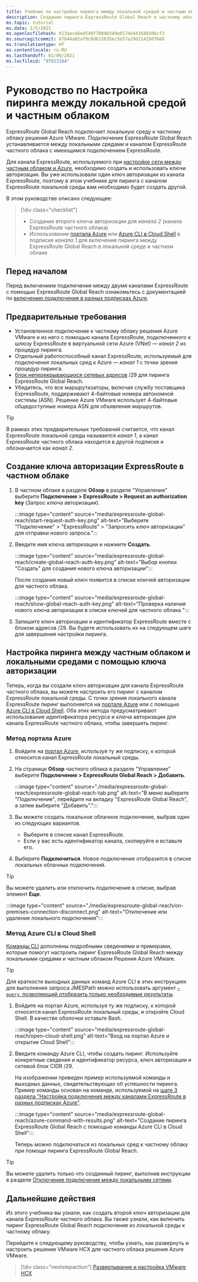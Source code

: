 ```yaml
---
title: Учебник по настройке пиринга между локальной средой и частным облаком
description: Создание пиринга ExpressRoute Global Reach к частному облаку в решении Azure VMware.
ms.topic: tutorial
ms.date: 1/5/2021
ms.openlocfilehash: 613aece6ed548f70840349e017de4416883d6cf3
ms.sourcegitcommit: 67b44a02af0c8d615b35ec5e57a29d21419d7668
ms.translationtype: HT
ms.contentlocale: ru-RU
ms.lasthandoff: 01/06/2021
ms.locfileid: "97913164"
---
```

# <a name="tutorial-peer-on-premises-environments-to-a-private-cloud"></a>Руководство по Настройка пиринга между локальной средой и частным облаком

ExpressRoute Global Reach подключает локальную среду к частному облаку решения Azure VMware. Подключение ExpressRoute Global Reach устанавливается между локальными средами и каналом ExpressRoute частного облака с имеющимся подключением ExpressRoute. 

Для канала ExpressRoute, используемого при [настройке сети между частным облаком и Azure](tutorial-configure-networking.md), необходимо создать и использовать ключи авторизации.  Вы уже использовали один ключ авторизации из канала ExpressRoute, поэтому в этом учебнике для пиринга с каналом ExpressRoute локальной среды вам необходимо будет создать другой.

В этом руководстве описано следующее:

> [!div class="checklist"]
> * Создание второго ключа авторизации для _канала 2_ (канала ExpressRoute частного облака)
> * Использование [портала Azure](#azure-portal-method) или [Azure CLI в Cloud Shell](#azure-cli-in-a-cloud-shell-method) в подписке _канала 1_ для включения пиринга между ExpressRoute Global Reach в локальной среде и частном облаке


## <a name="before-you-begin"></a>Перед началом

Перед включением подключения между двумя каналами ExpressRoute с помощью ExpressRoute Global Reach ознакомьтесь с документацией по [включению подключения в разных подписках Azure](../expressroute/expressroute-howto-set-global-reach-cli.md#enable-connectivity-between-expressroute-circuits-in-different-azure-subscriptions).  


## <a name="prerequisites"></a>Предварительные требования

- Установленное подключение к частному облаку решения Azure VMware и из него с помощью канала ExpressRoute, подключенного к шлюзу ExpressRoute в виртуальной сети Azure (VNet) — _канал 2_ из процедур пиринга.  
- Отдельный работоспособный канал ExpressRoute, используемый для подключения локальных сред к Azure — _канал 1_ с точки зрения процедур пиринга.
- [блок неперекрывающихся сетевых адресов](../expressroute/expressroute-routing.md#ip-addresses-used-for-peerings) /29 для пиринга ExpressRoute Global Reach.
- Убедитесь, что все маршрутизаторы, включая службу поставщика ExpressRoute, поддерживают 4-байтовые номера автономной системы (ASN). Решение Azure VMware использует 4-байтовые общедоступные номера ASN для объявления маршрутов.

> [!TIP]
> В рамках этих предварительных требований считается, что канал ExpressRoute локальной среды называется _канал 1_, а канал ExpressRoute частного облака находится в другой подписке и обозначается как _канал 2_. 


## <a name="create-an-expressroute-authorization-key-in-the-private-cloud"></a>Создание ключа авторизации ExpressRoute в частном облаке

1. В частном облаке в разделе **Обзор** в разделе "Управление" выберите **Подключение > ExpressRoute > Request an authorization key** (Запрос ключа авторизации).

   :::image type="content" source="media/expressroute-global-reach/start-request-auth-key.png" alt-text="Выберите &quot;Подключение&quot; > &quot;ExpressRoute&quot; > &quot;Запросить ключ авторизации&quot; для отправки нового запроса.":::

2. Введите имя ключа авторизации и нажмите **Создать**. 

   :::image type="content" source="media/expressroute-global-reach/create-global-reach-auth-key.png" alt-text="Выбор кнопки &quot;Создать&quot; для создания нового ключа авторизации":::

   После создания новый ключ появится в списке ключей авторизации для частного облака. 

   :::image type="content" source="media/expressroute-global-reach/show-global-reach-auth-key.png" alt-text="Проверка наличия нового ключа авторизации в списке ключей для частного облака ":::

3. Запишите ключ авторизации и идентификатор ExpressRoute вместе с блоком адресов /29. Вы будете использовать их на следующем шаге для завершения настройки пиринга. 

## <a name="peer-private-cloud-to-on-premises-using-authorization-key"></a>Настройка пиринга между частным облаком и локальными средами с помощью ключа авторизации

Теперь, когда вы создали ключ авторизации для канала ExpressRoute частного облака, вы можете настроить его пиринг с каналом ExpressRoute локальной среды.  С точки зрения локального канала ExpressRoute пиринг выполняется на [портале Azure](#azure-portal-method) или с помощью [Azure CLI в Cloud Shell](#azure-cli-in-a-cloud-shell-method). Оба этих метода предусматривают использование идентификатора ресурса и ключа авторизации для канала ExpressRoute частного облака, чтобы завершить пиринг.

### <a name="azure-portal-method"></a>Метод портала Azure

1. Войдите на [портал Azure](https://portal.azure.com), используя ту же подписку, к которой относится канал ExpressRoute локальный среды.

1. На странице **Обзор** частного облака в разделе "Управление" выберите **Подключение > ExpressRoute Global Reach > Добавить**.

   :::image type="content" source="./media/expressroute-global-reach/expressroute-global-reach-tab.png" alt-text="В меню выберите &quot;Подключение&quot;, перейдите на вкладку &quot;ExpressRoute Global Reach&quot;, а затем выберите &quot;Добавить&quot;.":::

1. Вы можете создать локальное облачное подключение, выбрав один из следующих вариантов.

   - Выберите в списке канал ExpressRoute.
   - Если у вас есть идентификатор канала, скопируйте и вставьте его.

1. Выберите **Подключиться**. Новое подключение отобразится в списке локальных облачных подключений.  

>[!TIP]
>Вы можете удалить или отключить подключение в списке, выбрав элемент **Еще**.  
>
> :::image type="content" source="./media/expressroute-global-reach/on-premises-connection-disconnect.png" alt-text="Отключение или удаление локального подключения":::

### <a name="azure-cli-in-a-cloud-shell-method"></a>Метод Azure CLI в Cloud Shell

[Команды CLI](../expressroute/expressroute-howto-set-global-reach-cli.md) дополнены подробными сведениями и примерами, которые помогут настроить пиринг ExpressRoute Global Reach между локальными средами и частным облаком Решения Azure VMware.  

> [!TIP]  
> Для краткости выходных данных команд Azure CLI в этих инструкциях для выполнения запроса JMESPath можно использовать аргумент [`–query`, позволяющий отобразить только необходимые результаты](/cli/azure/query-azure-cli).


1. Войдите на портал Azure, используя ту же подписку, к которой относится канал ExpressRoute локальный среды, и откройте Cloud Shell. В качестве оболочки оставьте Bash.
 
   :::image type="content" source="media/expressroute-global-reach/open-cloud-shell.png" alt-text="Вход на портал Azure и открытие Cloud Shell":::
 
2. Введите команду Azure CLI, чтобы создать пиринг. Используйте конкретные сведения и идентификатор ресурса, ключ авторизации и сетевой блок CIDR /29. 

   На изображении приведен пример используемой команды и выходных данных, свидетельствующих об успешности пиринга. Пример команды основан на команде, используемой на [шаге 3 раздела "Настройка подключения между каналами ExpressRoute в разных подписках Azure"](../expressroute/expressroute-howto-set-global-reach-cli.md#enable-connectivity-between-expressroute-circuits-in-different-azure-subscriptions).

   :::image type="content" source="media/expressroute-global-reach/azure-command-with-results.png" alt-text="Создание пиринга ExpressRoute Global Reach с помощью команды Azure CLI в Cloud Shell":::
 
   Теперь можно подключаться из локальных сред к частному облаку при помощи пиринга ExpressRoute Global Reach.

> [!TIP]
> Вы можете удалить только что созданный пиринг, выполнив инструкции в разделе [Отключение подключения между локальными сетями](../expressroute/expressroute-howto-set-global-reach-cli.md#disable-connectivity-between-your-on-premises-networks).


## <a name="next-steps"></a>Дальнейшие действия

Из этого учебника вы узнали, как создать второй ключ авторизации для канала ExpressRoute частного облака. Вы также узнали, как включить пиринг ExpressRoute Global Reach подключения из локальной среды к частному облаку. 

Перейдите к следующему руководству, чтобы узнать, как развернуть и настроить решение VMware HCX для частного облака решения Azure VMware.

> [!div class="nextstepaction"]
> [Развертывание и настройка VMware HCX](tutorial-deploy-vmware-hcx.md)


<!-- LINKS - external-->

<!-- LINKS - internal -->